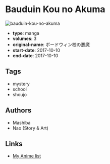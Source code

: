 # Bauduin Kou no Akuma

![bauduin-kou-no-akuma](https://cdn.myanimelist.net/images/manga/2/222976.jpg)

-   **type**: manga
-   **volumes**: 3
-   **original-name**: ボードウィン校の悪魔
-   **start-date**: 2017-10-10
-   **end-date**: 2017-10-10

## Tags

-   mystery
-   school
-   shoujo

## Authors

-   Mashiba
-   Nao (Story & Art)

## Links

-   [My Anime list](https://myanimelist.net/manga/114541/Bauduin_Kou_no_Akuma)
